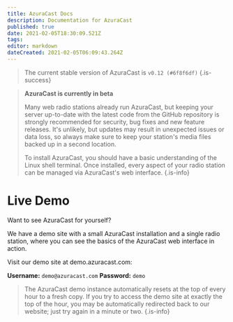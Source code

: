 ```yaml
---
title: AzuraCast Docs
description: Documentation for AzuraCast
published: true
date: 2021-02-05T18:30:09.521Z
tags: 
editor: markdown
dateCreated: 2021-02-05T06:09:43.264Z
---
```


> The current stable version of AzuraCast is `v0.12 (#6f8f6df)`
{.is-success}

> **AzuraCast is currently in beta**
>
> Many web radio stations already run AzuraCast, but keeping your server up-to-date with the latest code from the GitHub repository is strongly recommended for security, bug fixes and new feature releases. It's unlikely, but updates may result in unexpected issues or data loss, so always make sure to keep your station's media files backed up in a second location.
>
> To install AzuraCast, you should have a basic understanding of the Linux shell terminal. Once installed, every aspect of your radio station can be managed via AzuraCast's web interface.
{.is-info}

# Live Demo

Want to see AzuraCast for yourself?

We have a demo site with a small AzuraCast installation and a single radio station, where you can see the basics of the AzuraCast web interface in action.

Visit our demo site at demo.azuracast.com:

**Username:** `demo@azuracast.com`
**Password:** `demo`

> The AzuraCast demo instance automatically resets at the top of every hour to a fresh copy. If you try to access the demo site at exactly the top of the hour, you may be automatically redirected back to our website; just try again in a minute or two.
{.is-info}
